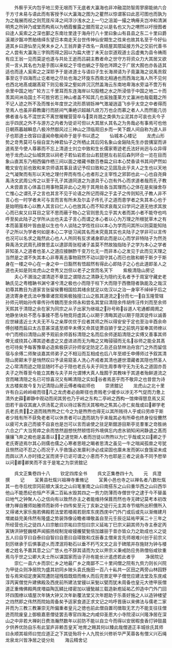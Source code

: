 <!-- { "loadSidebar": true } -->
　　外察乎天内包乎地三旁无垠而下无底者大瀛海也非冲融混防智周寥廓能纳六合于方寸未易与语此而有客授予以大瀛海之图为之瞿然以惊谓客曰此恶可图也而孰为为之哉展而视之则荒厓斥泽之间浮沙浅水之上一勺之沮洳一撮之埆瘠夫岂冲和清渊明秀之所钟乃或堂而构焉以为栖霞餐露之舘而冐之以是名也又为之喟然以吁授图者曰逹人奚索之之深也鄞之东南壮里逹于海舟行八十里曰象山有县县之东二十里曰爵溪潮汐齧冲贾舶络绎东望日本南走天台世传神仙安期生之徃来也故其名至于今好仙道其乡曰游仙至元癸未乡之人王翁弃妻子改名一真结屋其隈延接方外之交前代善书之人尝有大瀛海三字购而得之因以为扁大徳丁未天台崇道观道士吕虚夷为县令祷雨有应王翁一见而莫逆也遂与共处王逝而吕嗣主教者命之世守方将资众力大其居又欲资一言乆其名也为是手图以来蚁之于垤也蜗之于殻也涔蹄之于广居大囿也亦各适其适也而逹人奚索之之深耶予于是进道士与语曰子生长海濒请为子竟瀛海之说禹贡叙事至讫于四海而止讫者地之尽处也海之环旋东西南北相通也而西海北海人所不见何也西北地髙或踞髙窥下则见极深之壑如井沉沉然盖海云东南地卑海水旁溢不啻万有余里中国之地广轮方三千里耳而东连海岸以勾股稽之水之所浸倍于中国之地二十而羡其间洲岛国土不可胜穷若三神山者盖不知其几也奚独蓬莱方丈瀛洲也哉载籍之所不记人迹之所不及而惟长年度世之流形质销铄神气澂凝逍遥飞歩乎太空之中者得而至焉人也虽非彛教庸行而胚间气秉絶识超越凡庻万万也企而慕之者人人而然能几彷佛者谁与名不混世实不离世稯稯营营卒与耎肖翘之类俱为尘泥其亦可哀也夫今子出乎四民之外不与游方之内者为徒讵可但以大其居乆其名之为务哉必有事焉可也他日朝燕暮越瞬息八极泠然御风过三神山之顶临观旧乡而一笑下觑人间自称为道人非子也耶道士改容曰谨闻命敬闻命于是乎书以遗之
　　仙城本心楼记
　　龙虎山形势之竒秀莫可与俪自宜为神君仙子之所栖止其后冈名象山金谿陆先生亦尝搆室而讲道焉至今使人尊慕而不忘上清道士刘立中致和生长儒家寄迹老氏法好尚迥与众异得地于龙虎山之仙城筑宫以祠老子若仙岩若台山若琵琶左右前后森列环合一览在目而象山直其东乃相西偏作栖三间以面之楼藏书数百巻扁之曰本心焚香读书其间俨然如瞻文安在前也致和来京师语其事且请记予叹曰致和之见固及此乎夫人之生也以天地之气凝聚而有形以天地之理付畀而有性心也者形之主宰性之郛郭也此一心也自尧舜禹汤文武周公传之以至于孔子其道同道之为道具于心岂有外心而求道者哉而孔子教人未尝直言心体盖日用事物莫非此心之用于其用处各当其理而心之体在是矣操舍存亡惟心之谓孔子之言也其言不见于论语之所记而得之于孟子之传则知孔子教人非不言心也一时学者未可与言而言有所未及尔孟子传孔子之道而患学者之失其本心也于是始明指本心以教人其言曰仁人心也放其心而不知求哀哉又曰学问之道无他求其放心而已矣又曰耳目之官不思而蔽于物心之官则思先立乎其大者而其小者不能夺也呜呼至矣此陆子之学所从出也夫孟子言心而谓之本心者以心为万理之所根犹草木之有本而苖茎枝叶皆由是以生也今人谈陆之学徃徃曰以本心为学而问其所以则莫能知陆子之所以为学者何如是本心二字徒习闻其名而未究竟其实也夫陆子之学非可以言传也况可以名求之哉然此心也人人所同有反求诸身即此而是以心而学非特陆子为然尧舜禹汤文武周孔顔曽思孟以逮邵周张程诸子盖莫不然故独指陆子之学为本心之学者非知圣人之道者也圣人之道应接酬酢千变万化无一而非本心之发见于此而见天理之当然是之谓不失其本心非専离去事物寂然不动以固守其心而已也致和朝于斯夕于斯身在一楼之中心在一身之中一日豁然有悟超然有得此心即陆子之心也此道即圣人之道也夫如是则龙虎山之竒秀又岂但以老子之宫而名天下
　　紫极清隐山房记
　　夫心不溷浊之谓清迹不章显之谓隠古之清静无为隠约无名者予于周室守藏史老聃氏见之粤稽聃书渊兮湛兮清之极也小而隠于柱下大而隠于西徼隠者孰能及之哉汉初尊其教目为道家言张留侯曹相国拾其绪余犹足以佐汉以之治一身寜不绰绰乎后之道流寄身老氏法中豫章诸宫观紫极独擅江山之胜其道流之分而七一自玉隆管辖孙师元明始孙传章传孙传魏而至余师永和尝名其堂曰清隠余传胡传汪传刘而至余师天熙其于清隠之余在家为同宗之从子出家为继祖之孙号称谷道人宅通都阛阓之地静坐块处不愿与事接不愿与物竞将虚其心以期于清晦其迹以期于隠其徒传以诚善应世縁逺近士大夫无不与之亲厚优优于应者其师之所以得安安于定也至治辛酉余命傅创楼而扁曰太古意甚深逺至顺辛未傅又命其徒萧自頴于堂之前筑丹室奉其师缭以中门而榜曰清隠山房予观前余师首标清隠之名而后余师遂蹈清隠之实傅又善事其师俾无或挠其心滞其迹者虚之又虚进进而无为晦之又晦骎骎而无名谷师之能全其髙也可待矣予每客豫章必造紫极获识孙师安定防定乙丑还自禁林泊舟宫门之外而留信宿与余傅二师聚谈嘉其师弟子之不相沿而互相成也后八年至顺壬申傅师过予叙其清隠山房颠末于是悄然叹曰予读易窥圣人洗心齐戒者其清也遯世潜藏者其隠也然圣人之心常清而迹之隠显随时不必于隠也老氏与夫子同生周季専守无为无名之道固亦吾夫子之所尊至今能立其教与夫子并允谓博大真人哉囿于其教味于其道者殆鲜道流之宫而睹清隠之名已可惊喜况又有睎清隠之实如谷者焉恶乎而不敬异之也昔尝为诗太古楼矣故今复为记清隠山房云傅者梅岩师也
　　崇贤舘记
　　龙虎山之北十里许有白云岭岭峻而径凡之龙虎者必由斯径也贵贱老少缓歩以渉无不气促而力惫上清外史薛卿静中观动而闵其劳也乃于岭之东构二亭岭之西构一馆俾得憇息焉又买田若干亩収其嵗入供汤茗之资以待过客而沃其喉吻之焦其心亦仁矣哉或曰卿学老氏老氏贵之道而贱煦煦之仁今之为是煦煦也得无以其所贱待人乎或曰劳瘁于斯者少贱有所不获免老者可以休贵者可以逸而胡为乎来哉其必有所牵也终身役役薾然以疲可大哀己而彼不自哀也是岂可以言而谕使之驻足斯舘游目斯亭览羣峯之竒胜纳六合之广大当劳瘁之余而悠然遐想恍然顿悟将外境俱忘内虑氷销知闲闲静退之髙而攘攘飞奔之痴也是盖善以之道觉斯人者而岂徒以煦煦以为仁乎哉或又曰卿之于老氏寄迹焉尔其心则儒也儒之心寒者思暄之暍者思清之虽见一牛之喘闻孤兽之号犹且恻然动不忍之心而况于人乎救饿必发廪利渉必成梁固也廪未发而粥以食饿梁未成而舆以济人亦时措之冝而贤乎已讵可谓之小恵而不为也耶是三者之说各不同予厯举以问卿卿笑而不言于是笔之为崇贤舘记






　　呉文正集卷四十八
　　钦定四库全书
　　呉文正集巻四十九
　　元　呉澄　撰
　　记
　　冝黄县杜熂兴祖禅寺重脩记
　　冝黄小邑也寺之以禅名者八数杜熂其一也寺后枕崇冈前頫大溪北之山曰笔峯南之山曰南搭东之山曰重华西之山曰西华他山不能悉纪也恒产不满二百畆水毁其四之一赀力防薄而寺僧世守之逮于今不替虽曰地气之钟聚人心之信向有以致然亦主之者能维持保葺而然也寺无碑记莫考本初改律为禅自雅师始雅师而新师十四传矣至元丁亥新之徒行元主其寺节缩所出积儧所入又得诸大家乐施若佛殿若法堂若楼阁若厨库东庑西庑中门外门或后或先以渐脩建月増嵗益完美伟然有隆盛之势装饰像设瞻者竦敬盖自至元壬辰讫延祐甲寅二十三年之所经营也元之徒四人曰宗敏曰宗祐曰宗恺曰宗义延祐丁巳宗义嗣其师为寺主泰定丙寅铸洪钟竪巍楼声闻振扬规制宠峻镘艧甓甃倍加雄丽于昔亦皆众力之助成也义之徒五人曰自亨曰自泰曰自智曰自恵曰自璋致和戊辰春主僧来言先师艰难兴创于前宗义刻厉继承于后惧事迹乆而湮泯将勒石以垂不朽丐文文之且于碑隂并存施财为钟与楼者之姓名予嘉其意之公广悠乆也不辞其请而为文以畀宗义秉戒防应务熟僧俗咸钦重焉乌乎世之公卿大夫士所以谋国家而诒子孙有能长计逺虑若此者乎
　　净居院记
　　崇仁一县六乡而崇仁乡之地最广乡之南鄙不二十里间僧之院有九赀力则长兴院为甲徒众则净居院为盛其初同乡陂头袁氏施田一百八十畆共一区田之两旁山林园野皆与焉宋绍定庚寅院遭防冦残燬既燬而脩乆而后完景定甲子僧觉应建法堂及东庑咸淳丙寅僧觉升建佛殿及西庑前所建法堂镘以采甃以甓而犹未周备也皇元大徳甲辰僧道正重脩佛殿两庑増益陶瓦鳞比缕密加以镘甃越三载造新庖延祐乙夘造中门外门回环四围缭以墙屋次年铸大钟又次年新覆法堂又次年题助于乐善好施之人以造钟楼望之岿然即之伟然而院始周备矣予适家食道正求文记之呜呼晋唐以来佛法与儒老二家并而为三教三教兼崇无所偏重者皇元之徳也前此僧自置司徴取无艺力不能支往往僧迯而院废皇上御极嘉恵僧徒罢去専官四海之内咸仰圣恩大小寺院浸以兴隆净居在深山之中非若大禅刹日费浩瀚然数年以前防不能以自立今而得以安居暇食香灯钟鼓晨夕供养优防自乐有此室庐非赖吾皇天地育之赐其何以臻此哉僧道正丰城徐氏其师曰永顺其祖师曰觉应道正之下其徒殆将十人九院长兴修祈华严芙蓉各有僧义兴石绳龙泉龙兴皆净居之徒分处
　　海云精舍记
